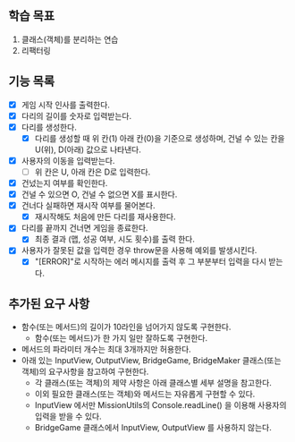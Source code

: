 ## 학습 목표

1. 클래스(객체)를 분리하는 연습
2. 리팩터링

## 기능 목록

- [x] 게임 시작 인사를 출력한다.
- [x] 다리의 길이를 숫자로 입력받는다.
- [x] 다리를 생성한다.
  - [x] 다리를 생성할 때 위 칸(1) 아래 칸(0)을 기준으로 생성하며, 건널 수 있는 칸을 U(위), D(아래) 값으로 나타낸다.
- [x] 사용자의 이동을 입력받는다.
  - [ ] 위 칸은 U, 아래 칸은 D로 입력한다.
- [x] 건넜는지 여부를 확인한다.
- [x] 건널 수 있으면 O, 건널 수 없으면 X를 표시한다.
- [x] 건너다 실패하면 재시작 여부를 물어본다.
  - [x] 재시작해도 처음에 만든 다리를 재사용한다.
- [x] 다리를 끝까지 건너면 게임을 종료한다.
  - [x] 최종 결과 (맵, 성공 여부, 시도 횟수)를 출력 한다.
- [x] 사용자가 잘못된 값을 입력한 경우 throw문을 사용해 예외를 발생시킨다.
  - [x] "[ERROR]"로 시작하는 에러 메시지를 출력 후 그 부분부터 입력을 다시 받는다.

## 추가된 요구 사항

- 함수(또는 메서드)의 길이가 10라인을 넘어가지 않도록 구현한다.
  - 함수(또는 메서드)가 한 가지 일만 잘하도록 구현한다.
- 메서드의 파라미터 개수는 최대 3개까지만 허용한다.
- 아래 있는 InputView, OutputView, BridgeGame, BridgeMaker 클래스(또는 객체)의 요구사항을 참고하여 구현한다.
  - 각 클래스(또는 객체)의 제약 사항은 아래 클래스별 세부 설명을 참고한다.
  - 이외 필요한 클래스(또는 객체)와 메서드는 자유롭게 구현할 수 있다.
  - InputView 에서만 MissionUtils의 Console.readLine() 을 이용해 사용자의 입력을 받을 수 있다.
  - BridgeGame 클래스에서 InputView, OutputView 를 사용하지 않는다.

